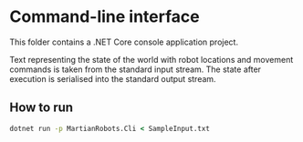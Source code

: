 # Command-line interface

This folder contains a .NET Core console application project.

Text representing the state of the world with robot locations and movement commands is taken from the standard input stream. The state after execution is serialised into the standard output stream.

## How to run

```bat
dotnet run -p MartianRobots.Cli < SampleInput.txt
```
